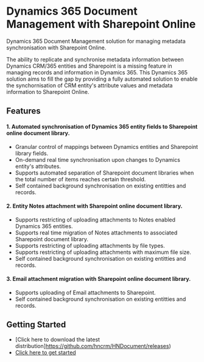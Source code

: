 # Dynamics 365 Document Management with Sharepoint Online
Dynamics 365 Document Management solution for managing metadata synchronisation with Sharepoint Online.

The ability to replicate and synchronise metadata information between Dynamics CRM/365 entities and Sharepoint is a missing feature in managing records and information in Dynamics 365.  This Dynamics 365 solution aims to fill the gap by providing a fully automated solution to enable the synchornisation of CRM entity's attribute values and metadata information to Sharepoint Online.




## Features
#### 1.  Automated synchronisation of Dynamics 365 entity fields to Sharepoint online document library.
+ Granular control of mappings between Dynamics entities and Sharepoint library fields.
+ On-demand real time synchronisation upon changes to Dynamics entity's attributes.
+ Supports automated separation of Sharepoint document libraries when the total number of items reaches certain threshold.
+ Self contained background synchronisation on existing entitties and records.  


#### 2.  Entity Notes attachment with Sharepoint online document library.
+ Supports restricting of uploading attachments to Notes enabled Dynamics 365 entities.
+ Supports real time migration of Notes attachments to associated Sharepoint document library.
+ Supports restricting of uploading attachments by file types.
+ Supports restricting of uploading attachments with maximum file size.
+ Self contained background synchronisation on existing entitties and records. 

#### 3.  Email attachment migration with Sharepoint online document library.
+ Supports uploading of Email attachments to Sharepoint.
+ Self contained background synchronisation on existing entitties and records. 

## Getting Started

+ [Click here to download the latest distribution]https://github.com/hncrm/HNDocument/releases)  
+ [Click here to get started](https://github.com/hncrm/HNDocument/wiki/Getting-Started)
